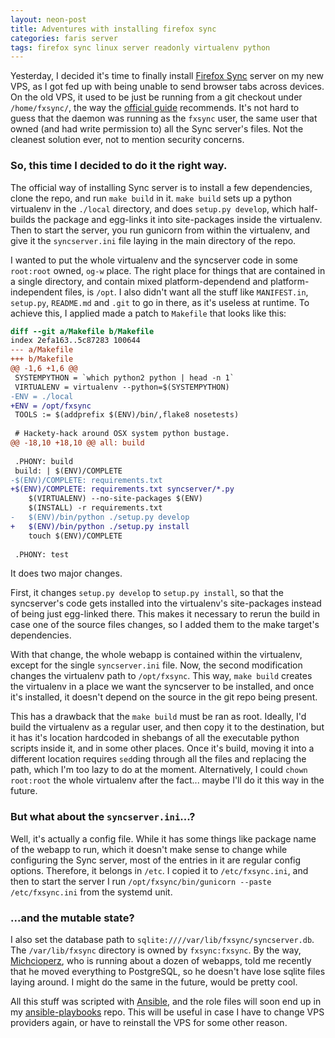 ```yaml
---
layout: neon-post
title: Adventures with installing firefox sync
categories: faris server
tags: firefox sync linux server readonly virtualenv python
---
```

Yesterday, I decided it's time to finally install [Firefox Sync][fxsync] server on my new VPS, as I got fed up with being unable to send browser tabs across devices. On the old VPS, it used to be just be running from a git checkout under `/home/fxsync/`, the way the [official guide][mozguide] recommends. It's not hard to guess that the daemon was running as the `fxsync` user, the same user that owned (and had write permission to) all the Sync server's files. Not the cleanest solution ever, not to mention security concerns.

### So, this time I decided to do it the right way.

The official way of installing Sync server is to install a few dependencies, clone the repo, and run `make build` in it. `make build` sets up a python virtualenv in the `./local` directory, and does `setup.py develop`, which half-builds the package and egg-links it into site-packages inside the virtualenv. Then to start the server, you run gunicorn from within the virtualenv, and give it the `syncserver.ini` file laying in the main directory of the repo.

I wanted to put the whole virtualenv and the syncserver code in some `root:root` owned, `og-w` place. The right place for things that are contained in a single directory, and contain mixed platform-dependend and platform-independent files, is `/opt`. I also didn't want all the stuff like `MANIFEST.in`, `setup.py`, `README.md` and `.git` to go in there, as it's useless at runtime. To achieve this, I applied made a patch to `Makefile` that looks like this:

```diff
diff --git a/Makefile b/Makefile
index 2efa163..5c87283 100644
--- a/Makefile
+++ b/Makefile
@@ -1,6 +1,6 @@
 SYSTEMPYTHON = `which python2 python | head -n 1`
 VIRTUALENV = virtualenv --python=$(SYSTEMPYTHON)
-ENV = ./local
+ENV = /opt/fxsync
 TOOLS := $(addprefix $(ENV)/bin/,flake8 nosetests)
 
 # Hackety-hack around OSX system python bustage.
@@ -18,10 +18,10 @@ all: build
 
 .PHONY: build
 build: | $(ENV)/COMPLETE
-$(ENV)/COMPLETE: requirements.txt
+$(ENV)/COMPLETE: requirements.txt syncserver/*.py
 	$(VIRTUALENV) --no-site-packages $(ENV)
 	$(INSTALL) -r requirements.txt
-	$(ENV)/bin/python ./setup.py develop
+	$(ENV)/bin/python ./setup.py install
 	touch $(ENV)/COMPLETE
 
 .PHONY: test
```

It does two major changes.

First, it changes `setup.py develop` to `setup.py install`, so that the syncserver's code gets installed into the virtualenv's site-packages instead of being just egg-linked there. This makes it necessary to rerun the build in case one of the source files changes, so I added them to the make target's dependencies.

With that change, the whole webapp is contained within the virtualenv, except for the single `syncserver.ini` file. Now, the second modification changes the virtualenv path to `/opt/fxsync`. This way, `make build` creates the virtualenv in a place we want the syncserver to be installed, and once it's installed, it doesn't depend on the source in the git repo being present.

This has a drawback that the `make build` must be ran as root. Ideally, I'd build the virtualenv as a regular user, and then copy it to the destination, but it has it's location hardcoded in shebangs of all the executable python scripts inside it, and in some other places. Once it's build, moving it into a different location requires `sed`ding through all the files and replacing the path, which I'm too lazy to do at the moment. Alternatively, I could `chown root:root` the whole virtualenv after the fact... maybe I'll do it this way in the future.

### But what about the `syncserver.ini`...?

Well, it's actually a config file. While it has some things like package name of the webapp to run, which it doesn't make sense to change while configuring the Sync server, most of the entries in it are regular config options. Therefore, it belongs in `/etc`. I copied it to `/etc/fxsync.ini`, and then to start the server I run `/opt/fxsync/bin/gunicorn --paste /etc/fxsync.ini` from the systemd unit.

### ...and the mutable state?

I also set the database path to `sqlite:////var/lib/fxsync/syncserver.db`. The `/var/lib/fxsync` directory is owned by `fxsync:fxsync`. By the way, <a rel="friend" href="https://ijestfajnie.pl">Michcioperz</a>, who is running about a dozen of webapps, told me recently that he moved everything to PostgreSQL, so he doesn't have lose sqlite files laying around. I might do the same in the future, would be pretty cool.

All this stuff was scripted with [Ansible], and the role files will soon end up in my [ansible-playbooks] repo. This will be useful in case I have to change VPS providers again, or have to reinstall the VPS for some other reason.

[fxsync]: https://en.wikipedia.org/wiki/Firefox_Sync
[mozguide]: https://docs.services.mozilla.com/howtos/run-sync-1.5.html
[Ansible]: https://www.ansible.com/
[ansible-playbooks]: https://github.com/Wolf480pl/ansible-playbooks/
